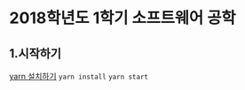 # 2018학년도 1학기 소프트웨어 공학

## 1.시작하기
[yarn 설치하기](https://yarnpkg.com/en/docs/install)
`yarn install`
`yarn start`

